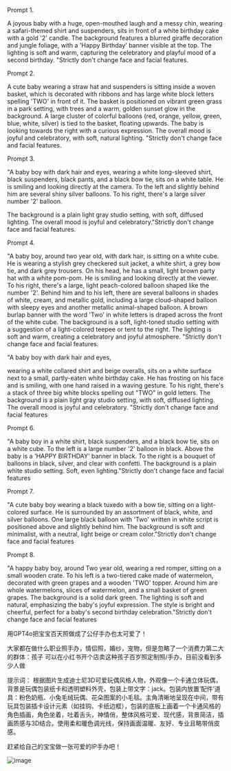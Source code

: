 Prompt 1.

A joyous baby with a huge, open-mouthed laugh and a messy chin, wearing a safari-themed shirt and suspenders, sits in front of a white birthday cake with a gold '2' candle. The background features a blurred giraffe decoration and jungle foliage, with a 'Happy Birthday' banner visible at the top. The lighting is soft and warm, capturing the celebratory and playful mood of a second birthday. "Strictly don't change face and facial features.

Prompt 2.

A cute baby wearing a straw hat and suspenders is sitting inside a woven basket, which is decorated with ribbons and has large white block letters spelling 'TWO' in front of it. The basket is positioned on vibrant green grass in a park setting, with trees and a warm, golden sunset glow in the background. A large cluster of colorful balloons (red, orange, yellow, green, blue, white, silver) is tied to the basket, floating upwards. The baby is looking towards the right with a curious expression. The overall mood is joyful and celebratory, with soft, natural lighting. "Strictly don't change face and facial features.

Prompt 3.

"A baby boy with dark hair and eyes, wearing a white long-sleeved shirt, black suspenders, black pants, and a black bow tie, sits on a white table. He is smiling and looking directly at the camera. To the left and slightly behind him are several shiny silver balloons. To his right, there's a large silver number '2' balloon.

The background is a plain light gray studio setting, with soft, diffused lighting. The overall mood is joyful and celebratory."Strictly don't change face and facial features.

Prompt 4.

"A baby boy, around two year old, with dark hair, is sitting on a white cube. He is wearing a stylish grey checkered suit jacket, a white shirt, a grey bow tie, and dark grey trousers. On his head, he has a small, light brown party hat with a white pom-pom. He is smiling and looking directly at the viewer. To his right, there's a large, light peach-colored balloon shaped like the number '2'. Behind him and to his left, there are several balloons in shades of white, cream, and metallic gold, including a large cloud-shaped balloon with sleepy eyes and another metallic animal-shaped balloon. A brown burlap banner with the word 'Two' in white letters is draped across the front of the white cube. The background is a soft, light-toned studio setting with a suggestion of a light-colored teepee or tent to the right. The lighting is soft and warm, creating a celebratory and joyful atmosphere. "Strictly don't change face and facial features.


"A baby boy with dark hair and eyes,

wearing a white collared shirt and beige overalls, sits on a white surface next to a small, partly-eaten white birthday cake. He has frosting on his face and is smiling, with one hand raised in a waving gesture. To his right, there's a stack of three big white blocks spelling out "TWO" in gold letters. The background is a plain light gray studio setting, with soft, diffused lighting. The overall mood is joyful and celebratory. "Strictly don't change face and facial features

Prompt 6.

"A baby boy in a white shirt, black suspenders, and a black bow tie, sits on a white cube. To the left is a large number '2' balloon in black. Above the baby is a 'HAPPY BIRTHDAY' banner in black. To the right is a bouquet of balloons in black, silver, and clear with confetti. The background is a plain white studio setting. Soft, even lighting."Strictly don't change face and facial features

Prompt 7.

"A cute baby boy wearing a black tuxedo with a bow tie, sitting on a light-colored surface. He is surrounded by an assortment of black, white, and silver balloons. One large black balloon with 'Two' written in white script is positioned above and slightly behind him. The background is soft and minimalist, with a neutral, light beige or cream color."Strictly don't change face and facial features

Prompt 8.

"A happy baby boy, around Two year old, wearing a red romper, sitting on a small wooden crate. To his left is a two-tiered cake made of watermelon, decorated with green grapes and a wooden 'TWO' topper. Around him are whole watermelons, slices of watermelon, and a small basket of green grapes. The background is a solid dark green. The lighting is soft and natural, emphasizing the baby's joyful expression. The style is bright and cheerful, perfect for a baby's second birthday celebration."Strictly don't change face and facial features





用GPT4o把宝宝百天照做成了公仔手办也太可爱了！

大家都在做什么职业照手办，情侣照，婚纱，宠物，但是忽略了一个消费力第二大的群体：孩子
可以在小红书开个店卖这种孩子百岁照定制照/手办，目前没看到多少人做

提示词：
根据图片生成迪士尼3D可爱玩偶风格人物，外观像一个卡通立体玩偶，背景是玩偶包装纸卡和透明塑料外壳，包装上带文字：jack。包装内放置‘配件’道具：粉色奶瓶、小兔毛绒玩偶、花朵图案的小毛毯。主角清晰地呈现在中间，带有玩具包装插卡设计元素（如挂钩、卡纸边框），包装的底板上画着一个卡通风格的角色插画，角色坐着，吐着舌头，神情俏，整体风格可爱、现代感，背景简洁，插画质感与3D结合。使用柔和暖色调光线，保持画面温暖、友好、专业且略带俏皮感。

赶紧给自己的宝宝做一张可爱的IP手办吧！

![image](https://github.com/user-attachments/assets/d52e5f11-681e-4740-8a91-08a208381e4b)
